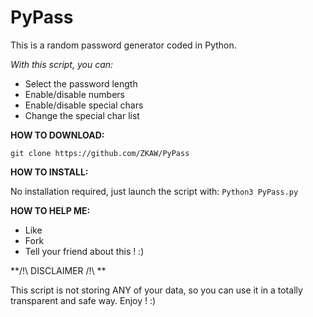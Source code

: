 # PyPass
This is a random password generator coded in Python.

*With this script, you can:*

- Select the password length
- Enable/disable numbers
- Enable/disable special chars
- Change the special char list

**HOW TO DOWNLOAD:**

`git clone https://github.com/ZKAW/PyPass`

**HOW TO INSTALL:**

No installation required, just launch the script with:
`Python3 PyPass.py`

**HOW TO HELP ME:**

- Like
- Fork
- Tell your friend about this ! :)

**/!\ DISCLAIMER /!\ **

This script is not storing ANY of your data, so you can use it in a totally transparent and safe way. Enjoy ! :)
